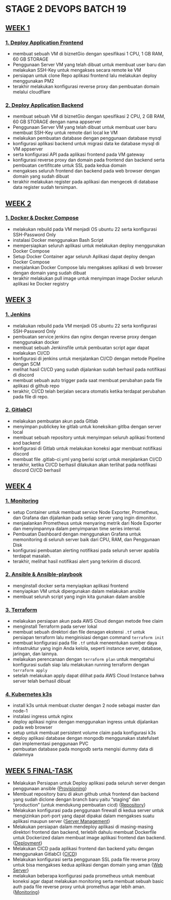 # STAGE 2 DEVOPS BATCH 19
## [WEEK 1](https://github.com/Muna-020/DEVOPS-BATCH-19/tree/master/stage-2/week1)
### [1. Deploy Application Frontend](https://github.com/Muna-020/DEVOPS-BATCH-19/blob/master/stage-2/week1/day1/Task1.MD)
+ membuat sebuah VM di biznetGio dengan spesifikasi 1 CPU, 1 GB RAM, 60 GB STORAGE
+ Penggunaan Server VM yang telah dibuat untuk membuat user baru dan melakukan SSH-Key untuk mengakses secara remote ke VM
+ persiapan untuk clone Repo aplikasi frontend lalu melakukan deploy menggunakan PM2 
+ terakhir melakukan konfigurasi reverse proxy dan pembuatan domain melalui cloudflare

### [2. Deploy Application Backend](https://github.com/Muna-020/DEVOPS-BATCH-19/blob/master/stage-2/week1/day2/Task2.MD)
- membuat sebuah VM di biznetGio dengan spesifikasi 2 CPU, 2 GB RAM, 60 GB STORAGE dengan nama appserver
- Penggunaan Server VM yang telah dibuat untuk membuat user baru membuat SSH-Key untuk remote dari local ke VM
- melakukan pembuatan database dengan penggunaan database mysql
- konfigurasi aplikasi backend untuk migrasi data ke database mysql di VM appserver
- serta konfigurasi API pada aplikasi frontend pada VM gateway
- konfigurasi reverse proxy dan domain pada frontend dan backend serta pembuatan certifitcate untuk SSL pada kedua domain
- mengakses seluruh frontend dan backend pada web browser dengan domain yang sudah dibuat 
- terakhir melakukan register pada aplikasi dan mengecek di database data register sudah tersimpan. 

## [WEEK 2](https://github.com/Muna-020/DEVOPS-BATCH-19/tree/master/stage-2/week2/day3)
### [1. Docker & Docker Compose](https://github.com/Muna-020/DEVOPS-BATCH-19/blob/master/stage-2/week2/day3/Task3.MD)
- melakukan rebuild pada VM menjadi OS ubuntu 22 serta konfigurasi SSH-Password Only
- instalasi Docker menggunakan Bash Script 
- mempersiapkan seluruh aplikasi untuk melakukan deploy menggunakan Docker Compose
- Setup Docker Container agar seluruh Aplikasi dapat deploy dengan Docker Compose  
- menjalankan Docker Compose lalu mengakses aplikasi di web browser dengan domain yang sudah dibuat
- terakhir melakukan pull image untuk menyimpan image Docker seluruh aplikasi ke Docker registry

## [WEEK 3](https://github.com/Muna-020/DEVOPS-BATCH-19/tree/master/stage-2/week3)
### [1. Jenkins](https://github.com/Muna-020/DEVOPS-BATCH-19/blob/master/stage-2/week3/day4/Task4.MD)
- melakukan rebuild pada VM menjadi OS ubuntu 22 serta konfigurasi SSH-Password Only
- pembuatan service jenkins dan nginx dengan reverse proxy dengan menggunakan docker
- membuat sebuah Jenkinsfile untuk pembuatan script agar dapat melakukan CI/CD 
- konfigurasi di jenkins untuk menjalankan CI/CD dengan metode Pipeline dengan SCM
- melihat hasil CI/CD yang sudah dijalankan sudah berhasil pada notifikasi di discord
- membuat sebuah auto trigger pada saat membuat perubahan pada file aplikasi di github repo
- terakhir, CI/CD telah berjalan secara otomatis ketika terdapat perubahan pada file di repo.

### [2. GitlabCI](https://github.com/Muna-020/DEVOPS-BATCH-19/blob/master/stage-2/week3/day5/Task5.MD)
- melakukan pembuatan akun pada GItlab
- menyimpan publickey ke gitlab untuk koneksikan gitlba dengan server local
- membuat sebuah repository untuk menyimpan seluruh aplikasi frontend and backend
- konfigurasi di Gitlab untuk melakukan koneksi agar membuat notifikasi discord 
- membuat file .gitlab-ci.yml yang berisi script untuk menjalankan CI/CD 
- terakhir, ketika CI/CD berhasil dilakukan akan terlihat pada notifikasi discord CI/CD berhasil

## [WEEK 4](https://github.com/Muna-020/DEVOPS-BATCH-19/tree/master/stage-2/week4)
### [1. Monitoring](https://github.com/Muna-020/DEVOPS-BATCH-19/blob/master/stage-2/week4/day6)
- setup Container untuk membuat service Node Exporter, Prometheus, dan Grafana dan dijalankan pada setiap server yang ingin dimonitor.
- menjaalankan Prometheus untuk menyaring metrik dari Node Exporter dan menyimpannya dalam penyimpanan time series internal.
- Pembuatan Dashboard dengan menggunakan Grafana untuk memonitoring di seluruh server baik dari CPU, RAM, dan Penggunaan Disk
- konfigurasi pembuatan alerting notifikasi pada seluruh server apabila terdapat masalah.
- terakhir, melihat hasil notifikasi alert yang terkirim di discord.

### [2. Ansible & Ansible-playbook](https://github.com/Muna-020/DEVOPS-BATCH-19/blob/master/stage-2/week4/day7)
- menginstall docker serta menyiapkan aplikasi frontend
- menyiapkan VM untuk dipergunakan dalam melakukan ansible
- membuat seluruh script yang ingin kita gunakan dalam ansible

### [3. Terraform](https://github.com/Muna-020/DEVOPS-BATCH-19/tree/master/stage-2/week4/day8)
- melakukan persiapan akun pada AWS Cloud dengan metode free claim
- menginstall Terraform pada server lokal 
- membuat sebuah direktori dan file denagan ekstensi `.tf` untuk persiapan terraform lalu menginisiasi dengan command `terraform init`
- membuat konfigurasi pada file `.tf` untuk meneentukan sumber daya infrastruktur yang ingin Anda kelola, seperti instance server, database, jaringan, dan lainnya.
- melakukan perencanaan dengan `terraform plan` untuk mengetahui konfigurasi sudah siap lalu melakukan running terraform dengan `terraform apply`
- setelah melakukan apply dapat dilihat pada AWS Cloud Instance bahwa server telah berhasil dibuat

### [4. Kubernetes k3s](https://github.com/Muna-020/DEVOPS-BATCH-19/blob/master/stage-2/week4/day9)
- install k3s untuk membuat cluster dengan 2 node sebagai master dan node-1
- instalasi ingress untuk nginx 
- deploy aplikasi nginx dengan menggunakan ingress untuk dijalankan pada web browser
- setup untuk membuat persistent volume claim pada konfigurasi k3s
- deploy aplikasi database dengan mongodb menggunakan statefulset dan implementasi penggunaan PVC
- pembuatan database pada mongodb serta mengisi dummy data di dalamnya 

## [WEEK 5 FINAL-TASK](https://github.com/Muna-020/DEVOPS-BATCH-19/tree/master/stage-2/week5/final-task)
- Melakukan Persiapan untuk Deploy aplikasi pada seluruh server dengan penggunaan ansible {[Provisioning](https://github.com/Muna-020/DEVOPS-BATCH-19/blob/master/stage-2/week5/final-task/1.%20Provisioning.MD)}
- Membuat repository baru di akun github untuk frontend dan backend yang sudah diclone dengan branch baru yaitu “staging” dan “production” (untuk mendukung pembuatan cicd) {[Repository](https://github.com/Muna-020/DEVOPS-BATCH-19/blob/master/stage-2/week5/final-task/2.%20Repository.MD)}
- Melakukan konfigurasi pada penggunaan firewall di kedua server untuk mengizinkan port-port yang dapat dipakai dalam mengakses suatu aplikasi maupun server {[Server Management](https://github.com/Muna-020/DEVOPS-BATCH-19/blob/master/stage-2/week5/final-task/3.%20Server-Management.MD)}
- Melakukan persiapan dalam mendeploy aplikasi di masing-masing direktori frontend dan backend, terlebih dahulu membuat Dockerfile untuk Dockerized dalam membuat image aplikasi frontend dan backend. {[Deployment](https://github.com/Muna-020/DEVOPS-BATCH-19/blob/master/stage-2/week5/final-task/4.%20Deployment.MD)}
- Melakukan CICD pada aplikasi frontend dan backend yaitu dengan menggunakan GitlabCI {[CICD](https://github.com/Muna-020/DEVOPS-BATCH-19/blob/master/stage-2/week5/final-task/5.%20CICD.MD)}
- Melakukan konfigurasi serta penggunaan SSL pada file reverse proxy untuk bisa mengakses kedua aplikasi dengan domain yang aman {[Web Server](https://github.com/Muna-020/DEVOPS-BATCH-19/blob/master/stage-2/week5/final-task/6.%20Web-Server.MD)}
- melakukan beberapa konfigurasi pada prometheus untuk membuat koneksi agar dapat melakukan monitoring serta membuat sebuah basic auth pada file reverse proxy untuk promethus agar lebih aman. {[Monitoring](https://github.com/Muna-020/DEVOPS-BATCH-19/blob/master/stage-2/week5/final-task/7.%20Monitoring.MD)}
